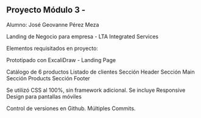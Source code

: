 ## Proyecto Módulo 3 - 

Alumno: José Geovanne Pérez Meza

Landing de Negocio para empresa - LTA Integrated Services 

Elementos requisitados en proyecto: 

Prototipado con ExcaliDraw - Landing Page

Catálogo de 6 productos
Listado de clientes
Sección Header
Sección Main
Sección Products
Sección Footer

Se utilizó CSS al 100%, sin framework adicional.
Se incluye Responsive Design para pantallas móviles

Control de versiones en Github. Múltiples Commits.